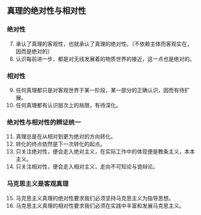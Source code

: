 ## 真理的绝对性与相对性

### 绝对性
7. 承认了真理的客观性，也就承认了真理的绝对性。（不依赖主体而客观实在，因而是绝对的）
8. 认识每前进一步，都是对无线发展着的物质世界的接近，这一点也是绝对的。

### 相对性
9. 任何真理都只是对客观世界于某一阶段，某一部分的正确认识，因而有待扩展。
10. 任何真理都有认识层次上的局限，有待深化。

### 绝对性与相对性的辨证统一
11. 真理总是在从相对到更为绝对的方向转化。
12. 转化的终点依然是下一次转化的起点。
13. 只关注绝对性，便会走入绝对主义，在实际工作中的体现便是教条主义，本本主义。
14. 只关注相对性，便会走入相对主义，走向不可知论与诡辩论。

### 马克思主义是客观真理
15. 马克思主义真理的绝对性要求我们必须坚持马克思主义为指导思想。
16. 马克思主义真理的相对性要求我们必须在实践中丰富和发展马克思主义。
